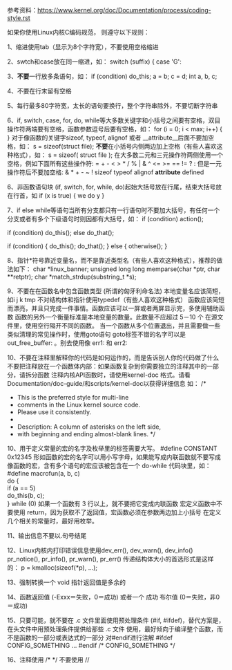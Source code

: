 参考资料：https://www.kernel.org/doc/Documentation/process/coding-style.rst

如果你使用Linux内核C编码规范，
则遵守以下规则：

1、缩进使用tab（显示为8个字符宽），不要使用空格缩进

2、swtch和case放在同一缩进，如：
switch (suffix) {
case 'G':

3、**不要**一行放多条语句，如：
if (condition) do_this;
a = b; c = d;
int a, b, c;

4、不要在行末留有空格

5、每行最多80字符宽，太长的语句要换行，整个字符串除外，不要切断字符串

6、if, switch, case, for, do, while等大多数关键字和小括号之间要有空格，双目操作符两端要有空格，函数参数逗号后要有空格，如：
for (i = 0; i < max; i++) {
}
    对于像函数的关键字sizeof, typeof, alignof 或者 __attribute__后面不要加空格，如：
s = sizeof(struct file);
    **不要**在小括号内侧两边加上空格（有些人喜欢这种格式），如：
s = sizeof( struct file );
    在大多数二元和三元操作符两侧使用一个空格，例如下面所有这些操作符:
    =  +  -  <  >  *  /  %  |  &  ^  <=  >=  ==  !=  ?  :
    但是一元操作符后不要加空格:
    &  *  +  -  ~  !  sizeof  typeof  alignof  __attribute__  defined

6、非函数语句块 (if, switch, for, while, do)起始大括号放在行尾，结束大括号放在行首，如
if (x is true) {
        we do y
}

7、if else while等语句当所有分支都只有一行语句时不要加大括号，有任何一个分支或者有多个下级语句时则因都有大括号，如：
if (condition)
        action();

if (condition)
        do_this();
else
        do_that();

if (condition) {
        do_this();
        do_that();
} else {
        otherwise();
}

8、指针*符号靠近变量名，而不是靠近类型名（有些人喜欢这种格式），推荐的做法如下：
char *linux_banner;
unsigned long long memparse(char *ptr, char **retptr);
char *match_strdup(substring_t *s);

9、不要在在函数名中包含函数类型 (所谓的匈牙利命名法)
本地变量名应该简短，如i j k tmp
不对结构体和指针使用typedef（有些人喜欢这种格式）
函数应该简短而漂亮，并且只完成一件事情。函数应该可以一屏或者两屏显示完，多使用辅助函数
函数的另外一个衡量标准是本地变量的数量。此数量不应超过 5－10 个
在源文件里，使用空行隔开不同的函数。
当一个函数从多个位置退出，并且需要做一些类似清理的常见操作时，使用goto语句
goto标签不错的名字可以是 out_free_buffer: 。别去使用像 err1: 和 err2:

10、不要在注释里解释你的代码是如何运作的，而是告诉别人你的代码做了什么
不要把注释放在一个函数体内部：如果函数复杂到你需要独立的注释其中的一部分，请拆分函数
注释内核API函数时，请使用kernel-doc 格式。请看Documentation/doc-guide/和scripts/kernel-doc以获得详细信息
如：
/*
 * This is the preferred style for multi-line
 * comments in the Linux kernel source code.
 * Please use it consistently.
 *
 * Description:  A column of asterisks on the left side,
 * with beginning and ending almost-blank lines.
 */

10、用于定义常量的宏的名字及枚举里的标签需要大写。
#define CONSTANT 0x12345
形如函数的宏的名字可以用小写字母，如果能写成内联函数就不要写成像函数的宏，含有多个语句的宏应该被包含在一个 do-while 代码块里，如：
#define macrofun(a, b, c)                       \
        do {                                    \
                if (a == 5)                     \
                        do_this(b, c);          \
        } while (0)
如果一个函数有 3 行以上，就不要把它变成内联函数
宏定义函数中不要使用 return，因为获取不了返回值，宏函数必须在参数两边加上小括号
在定义几个相关的常量时，最好用枚举。

11、输出信息不要以.句号结尾

12、Linux内核内打印错误信息使用dev_err(), dev_warn(), dev_info() pr_notice(), pr_info(), pr_warn(), pr_err()
传递结构体大小的首选形式是这样的：
p = kmalloc(sizeof(*p), ...);

13、强制转换一个 void 指针返回值是多余的

14、函数返回值
(-Exxx＝失败，0＝成功) 或者一个 成功 布尔值 (0＝失败，非0＝成功)

15、只要可能，就不要在 .c 文件里面使用预处理条件 (#if, #ifdef)，替代方案是，在头文件中用预处理条件提供给那些 .c 文件 使用，最好倾向于编译整个函数，而不是函数的一部分或表达式的一部分
    对#endif进行注解
#ifdef CONFIG_SOMETHING
...
#endif /* CONFIG_SOMETHING */

16、注释使用 /*  */ 不要使用 //

